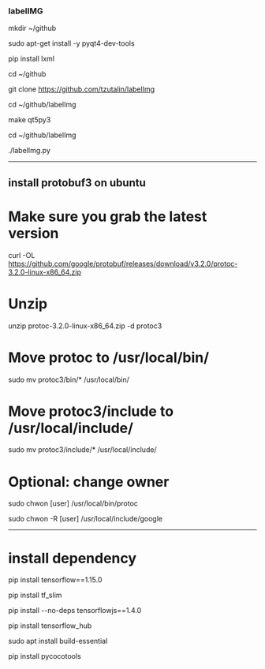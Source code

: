 ### labelIMG

mkdir ~/github

sudo apt-get install -y pyqt4-dev-tools

pip install lxml

cd ~/github

git clone https://github.com/tzutalin/labelImg

cd ~/github/labelImg

make qt5py3

cd ~/github/labelImg

./labelImg.py

----------------------------------------

## install protobuf3 on ubuntu
# Make sure you grab the latest version
curl -OL https://github.com/google/protobuf/releases/download/v3.2.0/protoc-3.2.0-linux-x86_64.zip

# Unzip
unzip protoc-3.2.0-linux-x86_64.zip -d protoc3

# Move protoc to /usr/local/bin/
sudo mv protoc3/bin/* /usr/local/bin/

# Move protoc3/include to /usr/local/include/
sudo mv protoc3/include/* /usr/local/include/

# Optional: change owner
sudo chwon [user] /usr/local/bin/protoc

sudo chwon -R [user] /usr/local/include/google

-----------------------------------------------------------
# install dependency
pip install tensorflow==1.15.0

pip install tf_slim

pip install --no-deps tensorflowjs==1.4.0

pip install tensorflow_hub

sudo apt install build-essential

pip install pycocotools


